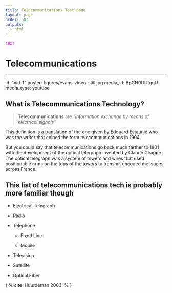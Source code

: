 ```yaml
---
title: Telecommunications Test page
layout: page
order: 503
outputs:
  - html
---
```

<code style="color : magenta">text</code>
# Telecommunications #
----------

id: "vid-1"
    poster: figures/evans-video-still.jpg
    media_id: BpGN0UUtqqU
    media_type: youtube

## What is Telecommunications Technology? ##

>**Telecommunications** are _“information exchange by means of electrical signals”_

This definition is a translation of the one given by Édouard Estaunié who was the writer that coined the term telecommunications in 1904.

But you could say that telecommunications go back much farther to 1801 with the development of the optical telegraph invented by Claude Chappe. The optical telegraph was a system of towers and wires that used positionable arms on the tops of the towers to transmit encoded messages across France.

## This list of telecommunications tech is probably more familiar though ##

- Electrical Telegraph

- Radio

- Telephone
  
  - Fixed Line
  
  - Mobile

- Television

- Satellite

- Optical Fiber

{ % cite 'Huurdeman 2003' % }
